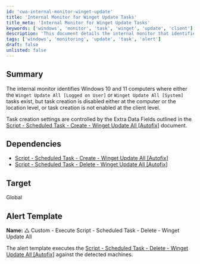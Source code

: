 ```yaml
---
id: 'cwa-internal-monitor-winget-update'
title: 'Internal Monitor for Winget Update Tasks'
title_meta: 'Internal Monitor for Winget Update Tasks'
keywords: ['windows', 'monitor', 'task', 'winget', 'update', 'client']
description: 'This document details the internal monitor that identifies Windows 10 and 11 computers with existing Winget Update tasks, while ensuring that task creation is enabled at the appropriate levels. It outlines the dependencies and target for the associated alert template.'
tags: ['windows', 'monitoring', 'update', 'task', 'alert']
draft: false
unlisted: false
---
```

## Summary

The internal monitor identifies Windows 10 and 11 computers where either the `Winget Update All [Logged on User]` or `Winget Update All [System]` tasks exist, but task creation is disabled either at the computer or the location level, or task creation is not enabled at the client level.

Task creation settings are controlled by the Extra Data Fields outlined in the [Script - Scheduled Task - Create - Winget Update All [Autofix]](https://proval.itglue.com/DOC-5078775-14825195) document.

## Dependencies

- [Script - Scheduled Task - Create - Winget Update All [Autofix]](https://proval.itglue.com/DOC-5078775-14825195)
- [Script - Scheduled Task - Delete - Winget Update All [Autofix]](https://proval.itglue.com/DOC-5078775-15226949)

## Target

Global

## Alert Template

**Name:** △ Custom - Execute Script - Scheduled Task - Delete - Winget Update All

The alert template executes the [Script - Scheduled Task - Delete - Winget Update All [Autofix]](https://proval.itglue.com/DOC-5078775-15226949) against the detected machines.




